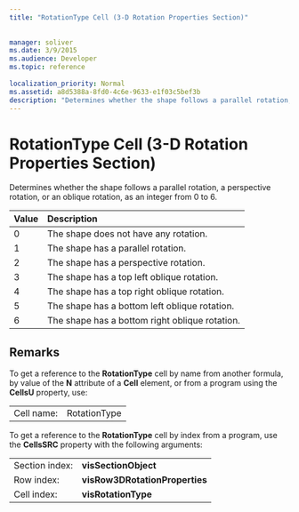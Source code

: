 ```yaml
---
title: "RotationType Cell (3-D Rotation Properties Section)"
 
 
manager: soliver
ms.date: 3/9/2015
ms.audience: Developer
ms.topic: reference
 
localization_priority: Normal
ms.assetid: a8d5388a-8fd0-4c6e-9633-e1f03c5bef3b
description: "Determines whether the shape follows a parallel rotation, a perspective rotation, or an oblique rotation, as an integer from 0 to 6."
---
```


# RotationType Cell (3-D Rotation Properties Section)

Determines whether the shape follows a parallel rotation, a perspective rotation, or an oblique rotation, as an integer from 0 to 6. 
  
|**Value**|**Description**|
|:-----|:-----|
|0  <br/> |The shape does not have any rotation.  <br/> |
|1  <br/> |The shape has a parallel rotation.  <br/> |
|2  <br/> |The shape has a perspective rotation.  <br/> |
|3  <br/> |The shape has a top left oblique rotation.  <br/> |
|4  <br/> |The shape has a top right oblique rotation.  <br/> |
|5  <br/> |The shape has a bottom left oblique rotation.  <br/> |
|6  <br/> |The shape has a bottom right oblique rotation.  <br/> |
   
## Remarks

To get a reference to the **RotationType** cell by name from another formula, by value of the **N** attribute of a **Cell** element, or from a program using the **CellsU** property, use: 
  
|||
|:-----|:-----|
|Cell name:  <br/> |RotationType  <br/> |
   
To get a reference to the **RotationType** cell by index from a program, use the **CellsSRC** property with the following arguments: 
  
|||
|:-----|:-----|
|Section index:  <br/> |**visSectionObject** <br/> |
|Row index:  <br/> |**visRow3DRotationProperties** <br/> |
|Cell index:  <br/> |**visRotationType** <br/> |
   

